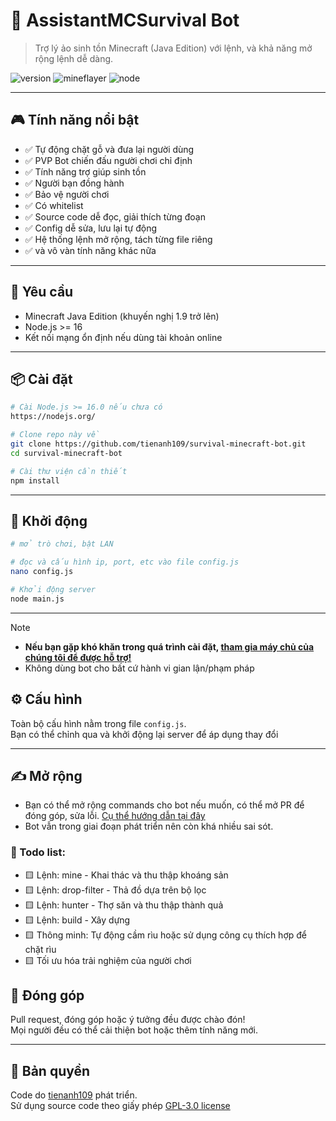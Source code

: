 # 🧠 AssistantMCSurvival Bot
> Trợ lý ảo sinh tồn Minecraft (Java Edition) với lệnh, và khả năng mở rộng lệnh dễ dàng.

![version](https://img.shields.io/badge/version-1.1-blue) ![mineflayer](https://img.shields.io/badge/mineflayer-4.5.x-green) ![node](https://img.shields.io/badge/node-%3E=16.x-orange)

---

## 🎮 Tính năng nổi bật

- ✅ Tự động chặt gỗ và đưa lại người dùng
- ✅ PVP Bot chiến đấu người chơi chỉ định
- ✅ Tính năng trợ giúp sinh tồn
- ✅ Người bạn đồng hành 
- ✅ Bảo vệ người chơi
- ✅ Có whitelist
- ✅ Source code dễ đọc, giải thích từng đoạn
- ✅ Config dễ sửa, lưu lại tự động
- ✅ Hệ thống lệnh mở rộng, tách từng file riêng
- ✅ và vô vàn tính năng khác nữa

---

## 🧠 Yêu cầu

- Minecraft Java Edition (khuyến nghị 1.9 trở lên)
- Node.js >= 16
- Kết nối mạng ổn định nếu dùng tài khoản online

---

## 📦 Cài đặt

```bash
# Cài Node.js >= 16.0 nếu chưa có
https://nodejs.org/

# Clone repo này về
git clone https://github.com/tienanh109/survival-minecraft-bot.git
cd survival-minecraft-bot

# Cài thư viện cần thiết
npm install
```

---

## 🚀 Khởi động

```bash
# mở trò chơi, bật LAN

# đọc và cấu hình ip, port, etc vào file config.js
nano config.js

# Khởi động server
node main.js
```
---

> [!NOTE]
> - **Nếu bạn gặp khó khăn trong quá trình cài đặt, [tham gia máy chủ của chúng tôi để được hỗ trợ!](https://tienanh109.github.io/dc)**
> - Không dùng bot cho bất cứ hành vi gian lận/phạm pháp

## ⚙️ Cấu hình

Toàn bộ cấu hình nằm trong file `config.js`.  
Bạn có thể chỉnh qua và khởi động lại server để áp dụng thay đổi

---

## ✍️ Mở rộng

- Bạn có thể mở rộng commands cho bot nếu muốn, có thể mở PR để đóng góp, sửa lỗi. [Cụ thể hướng dẫn tại đây](https://github.com/tienanh109/survival-minecraft-bot/blob/main/examples/tutorial-dev.md)
- Bot vẫn trong giai đoạn phát triển nên còn khá nhiều sai sót.

### 🚀 Todo list:
- 🟨 Lệnh: mine - Khai thác và thu thập khoáng sản
- 🟨 Lệnh: drop-filter - Thả đồ dựa trên bộ lọc
- 🟨 Lệnh: hunter - Thợ săn và thu thập thành quả
- 🟨 Lệnh: build - Xây dựng
- 🟨 Thông minh: Tự động cầm rìu hoặc sử dụng công cụ thích hợp để chặt rìu
- 🟨 Tối ưu hóa trải nghiệm của người chơi


## 💖 Đóng góp

Pull request, đóng góp hoặc ý tưởng đều được chào đón!  
Mọi người đều có thể cải thiện bot hoặc thêm tính năng mới.

---

## 📜 Bản quyền

Code do [tienanh109](https://github.com/tienanh109) phát triển.  
Sử dụng source code theo giấy phép [GPL-3.0 license](https://github.com/tienanh109/survival-minecraft-bot?tab=GPL-3.0-1-ov-file)
